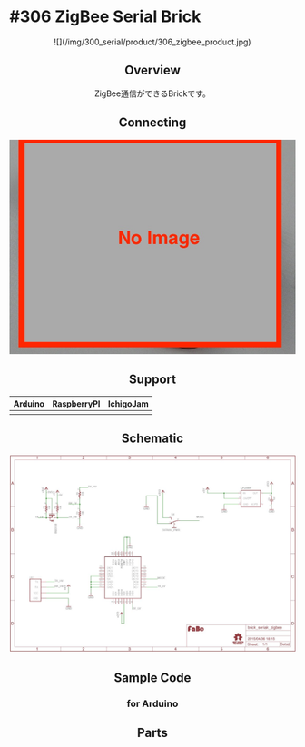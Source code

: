 # #306 ZigBee Serial Brick

<center>![](/img/300_serial/product/306_zigbee_product.jpg)
<!--COLORME-->

## Overview
ZigBee通信ができるBrickです。

## Connecting
![](/img/300_serial/connect/306_zigbee_connect.jpg)

## Support
|Arduino|RaspberryPI|IchigoJam|
|:--:|:--:|:--:|
| | | |

## Schematic
![](/img/300_serial/schematic/306_zigbee_schematic.jpg)


## Sample Code
### for Arduino

## Parts
